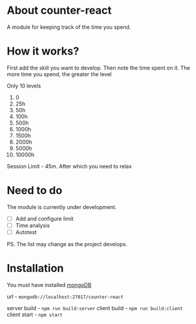 # About counter-react
A module for keeping track of the time you spend.

# How it works? 
First add the skill you want to develop. Then note the time spent on it. The more time you spend, the greater the level

Only 10 levels
1. 0
2. 25h
3. 50h
4. 100h
5. 500h
6. 1000h
7. 1500h
8. 2000h
9. 5000h
10. 10000h

Session Limit - 45m. After which you need to relax

# Need to do
The module is currently under development.

- [ ] Аdd and configure limit
- [ ] Time analysis
- [ ] Autotest

PS. The list may change as the project develops. 

# Installation

You must have installed [mongoDB](https://docs.mongodb.com/manual/administration/install-community/)

url - `mongodb://localhost:27017/counter-react`

server build - `npm run build:server`
client build - `npm run build:client`
client start - `npm start`





